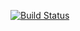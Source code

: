 [![Build Status](https://travis-ci.org/paulbailey/mstr-viz-object-custom-props.svg?branch=master)](https://travis-ci.org/paulbailey/mstr-viz-object-custom-props)

